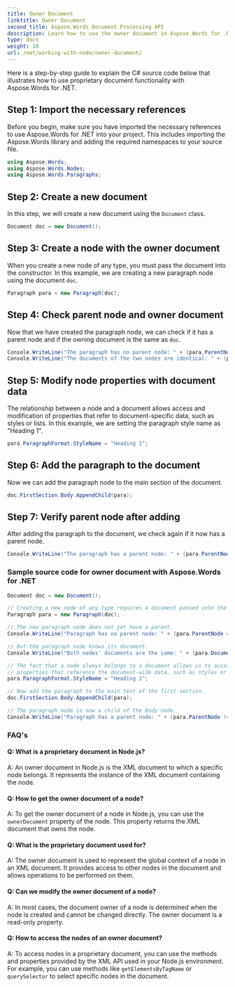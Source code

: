 ```yaml
---
title: Owner Document
linktitle: Owner Document
second_title: Aspose.Words Document Processing API
description: Learn how to use the owner document in Aspose.Words for .NET.
type: docs
weight: 10
url: /net/working-with-node/owner-document/
---
```


Here is a step-by-step guide to explain the C# source code below that illustrates how to use proprietary document functionality with Aspose.Words for .NET.

## Step 1: Import the necessary references
Before you begin, make sure you have imported the necessary references to use Aspose.Words for .NET into your project. This includes importing the Aspose.Words library and adding the required namespaces to your source file.

```csharp
using Aspose.Words;
using Aspose.Words.Nodes;
using Aspose.Words.Paragraphs;
```

## Step 2: Create a new document
In this step, we will create a new document using the `Document` class.

```csharp
Document doc = new Document();
```

## Step 3: Create a node with the owner document
When you create a new node of any type, you must pass the document into the constructor. In this example, we are creating a new paragraph node using the document `doc`.

```csharp
Paragraph para = new Paragraph(doc);
```

## Step 4: Check parent node and owner document
Now that we have created the paragraph node, we can check if it has a parent node and if the owning document is the same as `doc`.

```csharp
Console.WriteLine("The paragraph has no parent node: " + (para.ParentNode == null));
Console.WriteLine("The documents of the two nodes are identical: " + (para.Document == doc));
```

## Step 5: Modify node properties with document data
The relationship between a node and a document allows access and modification of properties that refer to document-specific data, such as styles or lists. In this example, we are setting the paragraph style name as "Heading 1".

```csharp
para.ParagraphFormat.StyleName = "Heading 1";
```

## Step 6: Add the paragraph to the document
Now we can add the paragraph node to the main section of the document.

```csharp
doc.FirstSection.Body.AppendChild(para);
```

## Step 7: Verify parent node after adding
After adding the paragraph to the document, we check again if it now has a parent node.

```csharp
Console.WriteLine("The paragraph has a parent node: " + (para.ParentNode != null));
```

### Sample source code for owner document with Aspose.Words for .NET

```csharp
Document doc = new Document();

// Creating a new node of any type requires a document passed into the constructor.
Paragraph para = new Paragraph(doc);

// The new paragraph node does not yet have a parent.
Console.WriteLine("Paragraph has no parent node: " + (para.ParentNode == null));

// But the paragraph node knows its document.
Console.WriteLine("Both nodes' documents are the same: " + (para.Document == doc));

// The fact that a node always belongs to a document allows us to access and modify
// properties that reference the document-wide data, such as styles or lists.
para.ParagraphFormat.StyleName = "Heading 1";

// Now add the paragraph to the main text of the first section.
doc.FirstSection.Body.AppendChild(para);

// The paragraph node is now a child of the Body node.
Console.WriteLine("Paragraph has a parent node: " + (para.ParentNode != null));
```

### FAQ's

#### Q: What is a proprietary document in Node.js?

A: An owner document in Node.js is the XML document to which a specific node belongs. It represents the instance of the XML document containing the node.

#### Q: How to get the owner document of a node?

A: To get the owner document of a node in Node.js, you can use the `ownerDocument` property of the node. This property returns the XML document that owns the node.

#### Q: What is the proprietary document used for?

A: The owner document is used to represent the global context of a node in an XML document. It provides access to other nodes in the document and allows operations to be performed on them.

#### Q: Can we modify the owner document of a node?

A: In most cases, the document owner of a node is determined when the node is created and cannot be changed directly. The owner document is a read-only property.

#### Q: How to access the nodes of an owner document?

A: To access nodes in a proprietary document, you can use the methods and properties provided by the XML API used in your Node.js environment. For example, you can use methods like `getElementsByTagName` or `querySelector` to select specific nodes in the document.
